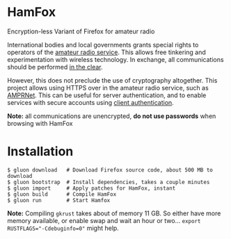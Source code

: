 # HamFox

Encryption-less Variant of Firefox for amateur radio

International bodies and local governments grants special rights to operators of the [amateur radio service](https://en.wikipedia.org/wiki/Amateur_radio).
This allows free tinkering and experimentation with wireless technology.
In exchange, all communications should be performed [in the clear](https://qsantos.fr/2022/12/21/ham-crypto/).

However, this does not preclude the use of cryptography altogether.
This project allows using HTTPS over in the amateur radio service, such as [AMPRNet](https://en.wikipedia.org/wiki/AMPRNet).
This can be useful for server authentication, and to enable services with secure accounts using [client authentication](https://blog.cloudflare.com/introducing-tls-client-auth/).

**Note:** all communications are unencrypted, **do not use passwords** when browsing with HamFox

# Installation

```
$ gluon download   # Download Firefox source code, about 500 MB to download
$ gluon bootstrap  # Install dependencies, takes a couple minutes
$ gluon import     # Apply patches for HamFox, instant
$ gluon build      # Compile HamFox
$ gluon run        # Start Hamfox
```

**Note:**
Compiling `gkrust` takes about of memory 11 GB.
So either have more memory available, or enable swap and wait an hour or two…
`export RUSTFLAGS="-Cdebuginfo=0"` might help.
